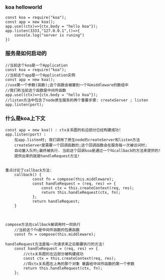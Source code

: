 ### koa helloworld
    const koa = require("koa");
    const app = new koa();
    app.use((ctx)=>{ctx.body = "hello koa"});
    app.listen(3333,"127.0.0.1",()=>{
        console.log("server is runing")
    })

### 服务是如何启动的
    //当前这个koa是一个Application
    const koa = require("koa");
    //当前这个app是一个Application实例
    const app = new koa();
    //use第一个参数(函数);这个函数会被塞到一个叫middleware的数组中
    //我们称当前这个函数是中间件函数
    app.use((ctx)=>{ctx.body = "hello koa"});
    //listen方法中包含了node原生服务的两个重要步骤: createServer ; listen
    app.listen(port);

### 什么是koa上下文
    const app = new koa() : ctx关系图的右边部分已经构建成功!
    app.listen(port) :
        在app.listen时; 我们调用了原生node的createServer和listen方法
        createServer是需要一个回调函数的;这个回调函数会在服务每一次被访问时;
        自动塞入队列;最终被执行. 当前这个回调koa是通过一个叫callback的方法来提供的!
        提供出来的就是handleRequest方法!


    重点讨论了callback方法:
        callback() {
                const fn = compose(this.middleware);
                const handleRequest = (req, res) => {
                    const ctx = this.createContext(req, res);
                    return this.handleRequest(ctx, fn);
                };
                return handleRequest;
        }



    compose方法在callback被调用时一同执行
        //当前这个fn是中间件函数的包裹函数
        const fn = compose(this.middleware);

    handleRequest方法是每一次请求来之后都要执行的方法!
        const handleRequest = (req, res) => {
            //ctx关系图的左边部分被构建成功
            const ctx = this.createContext(req, res);
            //将ctx关系图左上角的那个对象 暴露给中间件函数的第一个参数
            return this.handleRequest(ctx, fn);
        };